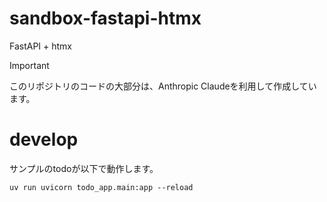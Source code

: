 # sandbox-fastapi-htmx

FastAPI + htmx

> [!IMPORTANT]
> このリポジトリのコードの大部分は、Anthropic Claudeを利用して作成しています。


# develop

サンプルのtodoが以下で動作します。

```
uv run uvicorn todo_app.main:app --reload
```
